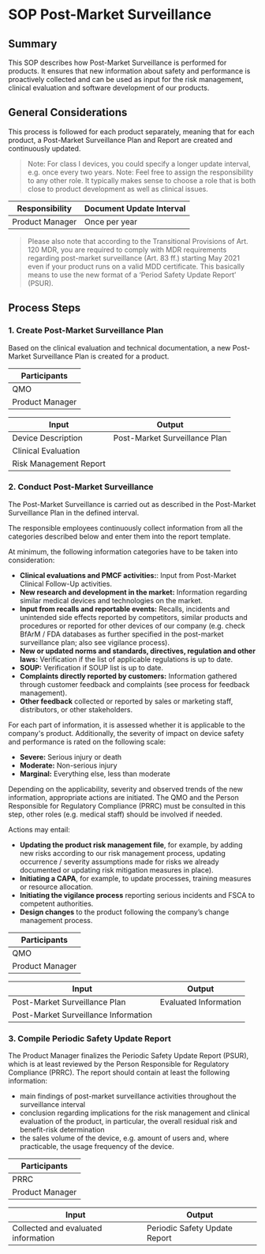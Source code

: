 # SOP Post-Market Surveillance

## Summary

This SOP describes how Post-Market Surveillance is performed for products. It ensures that new information
about safety and performance is proactively collected and can be used as input for the risk management,
clinical evaluation and software development of our products.

## General Considerations

This process is followed for each product separately, meaning that for each product, a Post-Market
Surveillance Plan and Report are created and continuously updated.

> Note: For class I devices, you could specify a longer update interval, e.g. once every two years.
> Note: Feel free to assign the responsibility to any other role. It typically makes sense to choose a role
> that is both close to product development as well as clinical issues.

| Responsibility  | Document Update Interval |
|-----------------|--------------------------|
| Product Manager | Once per year            |

> Please also note that according to the Transitional Provisions of Art. 120 MDR, you are required to comply
> with MDR requirements regarding post-market surveillance (Art. 83 ff.) starting May 2021 even if your
> product runs on a valid MDD certificate. This basically means to use the new format of a ‘Period Safety
> Update Report’ (PSUR).

## Process Steps

### 1. Create Post-Market Surveillance Plan

Based on the clinical evaluation and technical documentation, a new Post-Market Surveillance Plan is created
for a product.

| Participants    |
|-----------------|
| QMO             |
| Product Manager |

| Input                  | Output                        |
|------------------------|-------------------------------|
| Device Description     | Post-Market Surveillance Plan |
| Clinical Evaluation    |                               |
| Risk Management Report |                               |

### 2. Conduct Post-Market Surveillance

The Post-Market Surveillance is carried out as described in the Post-Market Surveillance Plan in the defined
interval.

The responsible employees continuously collect information from all the categories described below and
enter them into the report template.

At minimum, the following information categories have to be taken into consideration:

 * **Clinical evaluations and PMCF activities:**: Input from Post-Market Clinical Follow-Up activities.
 * **New research and development in the market:** Information regarding similar medical devices and
   technologies on the market.
 * **Input from recalls and reportable events:** Recalls, incidents and unintended side effects reported by
   competitors, similar products and procedures or reported for other devices of our company (e.g. check BfArM
   / FDA databases as further specified in the post-market surveillance plan; also see vigilance process).
 * **New or updated norms and standards, directives, regulation and other laws:** Verification if the list of
   applicable regulations is up to date.
 * **SOUP:** Verification if SOUP list is up to date.
 * **Complaints directly reported by customers:** Information gathered through customer feedback and
   complaints (see process for feedback management).
 * **Other feedback** collected or reported by sales or marketing staff, distributors, or other stakeholders.

For each part of information, it is assessed whether it is applicable to the company's product. Additionally,
the severity of impact on device safety and performance is rated on the following scale:

 * **Severe:** Serious injury or death
 * **Moderate:** Non-serious injury
 * **Marginal:** Everything else, less than moderate

Depending on the applicability, severity and observed trends of the new information, appropriate actions are
initiated. The QMO and the Person Responsible for Regulatory Compliance (PRRC) must be consulted in this step, other roles (e.g. medical
staff) should be involved if needed.

Actions may entail:

 * **Updating the product risk management file**, for example, by adding new risks according to our risk
   management process, updating occurrence / severity assumptions made for risks we already documented or
   updating risk mitigation measures in place).
 * **Initiating a CAPA**, for example, to update processes, training measures or resource allocation.
 * **Initiating the vigilance process** reporting serious incidents and FSCA to competent authorities.
 * **Design changes** to the product following the company’s change management process.

| Participants    |
|-----------------|
| QMO             |
| Product Manager |

| Input                                | Output                |
|--------------------------------------|-----------------------|
| Post-Market Surveillance Plan        | Evaluated Information |
| Post-Market Surveillance Information |                       |

### 3. Compile Periodic Safety Update Report

The Product Manager finalizes the Periodic Safety Update Report (PSUR), which is at least reviewed by the
Person Responsible for Regulatory Compliance (PRRC). The report should contain at least the following information:

 * main findings of post-market surveillance activities throughout the surveillance interval
 * conclusion regarding implications for the risk management and clinical evaluation of the product, in
   particular, the overall residual risk and benefit-risk determination
 * the sales volume of the device, e.g. amount of users and, where practicable, the usage frequency of the
   device.

| Participants    |
|-----------------|
| PRRC            |
| Product Manager |

| Input                               | Output                        |
|-------------------------------------|-------------------------------|
| Collected and evaluated information | Periodic Safety Update Report |
